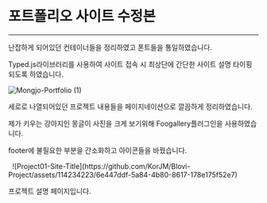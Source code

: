 <h1>포트폴리오 사이트 수정본</h1>
<hr>
<p>난잡하게 되어있던 컨테이너들을 정리하였고 폰트들을 통일하였습니다.</p>
<p>Typed.js라이브러리를 사용하여 사이트 접속 시 최상단에 간단한 사이트 설명 타이핑 되도록 하였습니다.</p>

![Mongjo-Portfolio (1)](https://github.com/KorJM/Blovi-Project/assets/114234223/af481b7a-0ebd-44a5-87f2-43fb63d14201)

<p>세로로 나열되어있던 프로젝트 내용들을 페이지네이션으로 깔끔하게 정리하였습니다.</p>
<p>제가 키우는 강아지인 몽글이 사진을 크게 보기위해 Foogallery플러그인을 사용하였습니다.</p>
<p>footer에 불필요한 부분을 간소화하고 아이콘들을 바꿨습니다.</p>
 
![Project01-Site-Title](https://github.com/KorJM/Blovi-Project/assets/114234223/6e447ddf-5a84-4b80-8617-178e175f52e7)


<p>프로젝트 설명 페이지입니다.</p>
